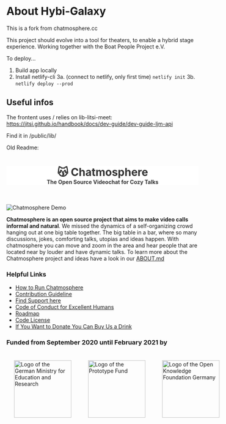 # About Hybi-Galaxy

This is a fork from chatmosphere.cc 

This project should evolve into a tool for theaters, to enable a hybrid stage experience. Working together with the Boat People Project e.V.

To deploy...

1. Build app locally
2. Install netlify-cli
3a. (connect to netlify, only first time) `netlify init`
3b. `netlify deploy --prod`

## Useful infos

The frontent uses / relies on lib-litsi-meet: https://jitsi.github.io/handbook/docs/dev-guide/dev-guide-ljm-api

Find it in /public/lib/

Old Readme:

<div align="center" style="border:0 solid #efefef; background-color: #fff; padding:0; margin:0 0 50px 0; color:#333;">
<h1 style="border-bottom:none; margin-bottom:0;">😽 Chatmosphere</h1>
<b>The Open Source Videochat for Cozy Talks</b>
</div>


![Chatmosphere Demo](docs/chatmosphere.gif)

**Chatmosphere is an open source project that aims to make video calls informal and natural**. We missed the dynamics of a self-organizing crowd hanging out at one big table together. The big table in a bar, where so many discussions, jokes, comforting talks, utopias and ideas happen. With chatmosphere you can move and zoom in the area and hear people that are located near by louder and have dynamic talks. To learn more about the Chatmosphere project and ideas have a look in our [ABOUT.md](docs/ABOUT.md)


### Helpful Links
* [How to Run Chatmosphere](docs/INSTALL.md)
* [Contribution Guideline](docs/CONTRIBUTION.md)
* [Find Support here](https://github.com/Chatmosphere/chatmosphere-app/discussions)
* [Code of Conduct for Excellent Humans](docs/CODE_OF_CONDUCT.md)
* [Roadmap](https://www.notion.so/universalinteraction/Chatmosphere-Features-7f32c0b314944c3db99838634f9b3d42)
* [Code License](LICENSE.md)
* [If You Want to Donate You Can Buy Us a Drink](https://www.buymeacoffee.com/chatmosphere)

<!-- 
You can learn more about the awesome Create React App Starter Kit in the [Create React App documentation](https://facebook.github.io/create-react-app/docs/getting-started).  
To learn more about React, check out the [React documentation](https://reactjs.org/).  
-->
<!-- TODO: write [Shoutout and Fame] -->

### Funded from September 2020 until February 2021 by

<p style="display: flex; flex-direction: row; justify-content: flex-start; align-items: center;">
<a href="https://www.bmbf.de/en/" rel="nofollow"><img src="docs/BMBF-Logo.svg" alt="Logo of the German Ministry for Education and Research" style="max-width:100%; padding:20px;" height="150px"></a>&nbsp; &nbsp; &nbsp; &nbsp; &nbsp; &nbsp; <a href="https://prototypefund.de/en/" rel="nofollow"><img src="docs/PF-Logo.svg" alt="Logo of the Prototype Fund" style="max-width:100%; padding:20px;" height="150px"></a>&nbsp; &nbsp; &nbsp; &nbsp; &nbsp; &nbsp; <a href="https://okfn.de/en/" rel="nofollow"><img src="docs/OKFD-Logo.svg" alt="Logo of the Open Knowledge Foundation Germany" style="max-width:100%; padding:20px;" height="150px"></a>
</p>
